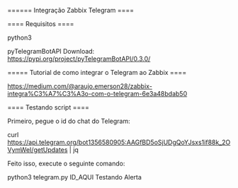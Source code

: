 ====== Integração Zabbix Telegram ====

==== Requisitos ====

python3

pyTelegramBotAPI
Download: https://pypi.org/project/pyTelegramBotAPI/0.3.0/

===== Tutorial de como integrar o Telegram ao Zabbix ====

https://medium.com/@araujo.emerson28/zabbix-integra%C3%A7%C3%A3o-com-o-telegram-6e3a48bdab50


==== Testando script ====

Primeiro, pegue o id do chat do Telegram:

curl https://api.telegram.org/bot1356580905:AAGfBD5oSjUDgQoYJsxs1if88k_2OVymWeI/getUpdates | jq

Feito isso, execute o seguinte comando:

python3 telegram.py ID_AQUI Testando Alerta